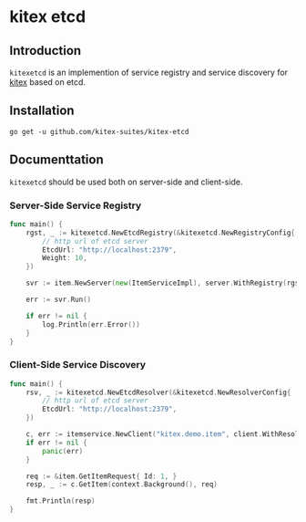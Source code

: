 # kitex etcd

## Introduction

``kitexetcd`` is an implemention of service registry and service discovery for [kitex]("https://github.com/cloudwego/kitex") based on etcd.

## Installation

```shell
go get -u github.com/kitex-suites/kitex-etcd
```

## Documenttation

``kitexetcd`` should be used both on server-side and client-side.

### Server-Side Service Registry

```go
func main() {
    rgst, _ := kitexetcd.NewEtcdRegistry(&kitexetcd.NewRegistryConfig{
        // http url of etcd server
        EtcdUrl: "http://localhost:2379",
        Weight: 10,
    })

    svr := item.NewServer(new(ItemServiceImpl), server.WithRegistry(rgst))

    err := svr.Run()

    if err != nil {
        log.Println(err.Error())
    }
}
```

### Client-Side Service Discovery

```go
func main() {
    rsv, _ := kitexetcd.NewEtcdResolver(&kitexetcd.NewResolverConfig{
        // http url of etcd server
        EtcdUrl: "http://localhost:2379",
    })

    c, err := itemservice.NewClient("kitex.demo.item", client.WithResolver(rsv))
    if err != nil {
        panic(err)
    }

    req := &item.GetItemRequest{ Id: 1, }
    resp, _ := c.GetItem(context.Background(), req)

    fmt.Println(resp)
}
```
